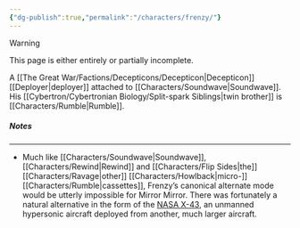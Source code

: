 ```yaml
---
{"dg-publish":true,"permalink":"/characters/frenzy/"}
---
```

  
>[!warning] 
>This page is either entirely or partially incomplete. 

A [[The Great War/Factions/Decepticons/Decepticon\|Decepticon]] [[Deployer\|deployer]] attached to [[Characters/Soundwave\|Soundwave]]. His [[Cybertron/Cybertronian Biology/Split-spark Siblings\|twin brother]] is [[Characters/Rumble\|Rumble]].
##### Notes
---
- Much like [[Characters/Soundwave\|Soundwave]], [[Characters/Rewind\|Rewind]] and [[Characters/Flip Sides\|the]] [[Characters/Ravage\|other]] [[Characters/Howlback\|micro-]][[Characters/Rumble\|cassettes]], Frenzy’s canonical alternate mode would be utterly impossible for Mirror Mirror. There was fortunately a natural alternative in the form of the [NASA X-43](https://en.wikipedia.org/wiki/NASA_X-43), an unmanned hypersonic aircraft deployed from another, much larger aircraft. 